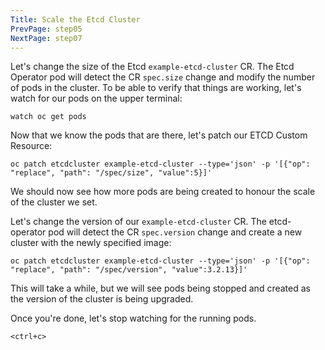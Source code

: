 ```yaml
---
Title: Scale the Etcd Cluster
PrevPage: step05
NextPage: step07
---
```


Let's change the size of the Etcd `example-etcd-cluster` CR. The Etcd Operator pod will detect the CR `spec.size` change and modify the number of pods in the cluster. To be able to verify that things are working, let's watch for our pods on the upper terminal:

```execute-1
watch oc get pods
```

Now that we know the pods that are there, let's patch our ETCD Custom Resource:

```execute-2
oc patch etcdcluster example-etcd-cluster --type='json' -p '[{"op": "replace", "path": "/spec/size", "value":5}]'
```

We should now see how more pods are being created to honour the scale of the cluster we set.

Let's change the version of our `example-etcd-cluster` CR. The etcd-operator pod will detect the CR `spec.version` change and create a new cluster with the newly specified image:

```execute-2
oc patch etcdcluster example-etcd-cluster --type='json' -p '[{"op": "replace", "path": "/spec/version", "value":3.2.13}]'
```

This will take a while, but we will see pods being stopped and created as the version of the cluster is being upgraded.

Once you're done, let's stop watching for the running pods.

```execute-1
<ctrl+c>
```
